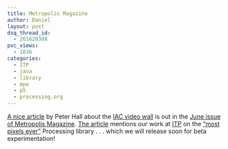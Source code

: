 ```yaml
---
title: Metropolis Magazine
author: Daniel
layout: post
dsq_thread_id:
  - 261620388
pvc_views:
  - 1036
categories:
  - ITP
  - java
  - library
  - mpe
  - p5
  - processing.org
---
```

<p><a href="http://www.metropolismag.com/cda/story.php?artid=2800">A nice article</a> by Peter Hall about the <a href="http://www.iacbuilding.com">IAC video wall</a> is out in the <a href="http://www.metropolismag.com/cda/magazine.php">June issue of Metropolis Magazine</a>. <a href="http://www.metropolismag.com/cda/story.php?artid=2800">The article</a> mentions our work at <a href="http://itp.nyu.edu">ITP</a> on the <a href="http://shiffman.net/2007/03/02/most-pixels-ever/">&#8220;most pixels ever&#8221;</a> Processing library . . . which we will release soon for beta experimentation!</p>
